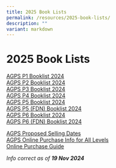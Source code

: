 ```yaml
---
title: 2025 Book Lists
permalink: /resources/2025-book-lists/
description: ""
variant: markdown
---
```

2025 Book Lists
===============

<a href="/files/Booklist/2025/AGPS_P1_Booklist_2025.pdf" target="_blank">AGPS P1 Booklist 2024</a><br>
<a href="/files/Booklist/2025/AGPS_P2_Booklist_2025.pdf" target="_blank">AGPS P2 Booklist 2024</a><br>
<a href="/files/Booklist/2025/AGPS_P3_Booklist_2025.pdf" target="_blank">AGPS P3 Booklist 2024</a><br>
<a href="/files/Booklist/2025/AGPS_P4_Booklist_2025.pdf" target="_blank">AGPS P4 Booklist 2024</a><br>
<a href="/files/Booklist/2025/AGPS_P5_Booklist_2025.pdf" target="_blank">AGPS P5 Booklist 2024</a><br>
<a href="/files/Booklist/2025/AGPS_P5_FDN_Booklist_2025.pdf" target="_blank">AGPS P5 (FDN) Booklist 2024</a><br>
<a href="/files/Booklist/2025/AGPS_P6_Booklist_2025.pdf" target="_blank">AGPS P6 Booklist 2024</a><br>
<a href="/files/Booklist/2025/AGPS_P6_FDN_Booklist_2025.pdf" target="_blank">AGPS P6 (FDN) Booklist 2024</a><br>

<a href="/files/Booklist/2025/AGPS_Proposed_Selling_Dates_for_Books_End_Year_2024.pdf" target="_blank">AGPS Proposed Selling Dates</a><br>
<a href="/files/Booklist/2025/AGPS_Online_Purchase_Info_for_All_Levels_Year_2024.pdf" target="_blank">AGPS Online Purchase Info for All Levels</a><br>
<a href="/files/Booklist/2025/AGPS_Proposed_Selling_Dates_2024.pdf" target="_blank">Online Purchase Guide</a><br>

_Info correct as of&nbsp;**19 Nov 2024**_